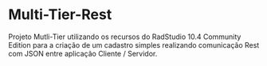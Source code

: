 # Multi-Tier-Rest
Projeto Mutli-Tier utilizando os recursos do RadStudio 10.4 Community Edition para a criação de um cadastro simples realizando comunicação Rest com JSON entre aplicação Cliente / Servidor.
